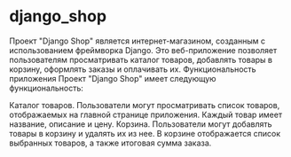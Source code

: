 # django_shop
Проект "Django Shop" является интернет-магазином, созданным с использованием фреймворка Django. Это веб-приложение позволяет пользователям просматривать каталог товаров, добавлять товары в корзину, оформлять заказы и оплачивать их.
Функциональность приложения
Проект "Django Shop" имеет следующую функциональность:

Каталог товаров. Пользователи могут просматривать список товаров, отображаемых на главной странице приложения.
Каждый товар имеет название, описание и цену.
Корзина. Пользователи могут добавлять товары в корзину и удалять их из нее.
В корзине отображается список выбранных товаров, а также итоговая сумма заказа.
